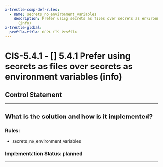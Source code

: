 ```yaml
---
x-trestle-comp-def-rules:
  - name: secrets_no_environment_variables
    description: Prefer using secrets as files over secrets as environment variables
      (info)
x-trestle-global:
  profile-title: OCP4 CIS Profile
---
```


# CIS-5.4.1 - \[\] 5.4.1 Prefer using secrets as files over secrets as environment variables (info)

## Control Statement

______________________________________________________________________

## What is the solution and how is it implemented?

<!-- For implementation status enter one of: implemented, partial, planned, alternative, not-applicable -->

<!-- Note that the list of rules under ### Rules: is read-only and changes will not be captured after assembly to JSON -->

<!-- Enter possible prose for implementation response at the control level here, after this comment -->

### Rules:

  - secrets_no_environment_variables

### Implementation Status: planned

______________________________________________________________________
